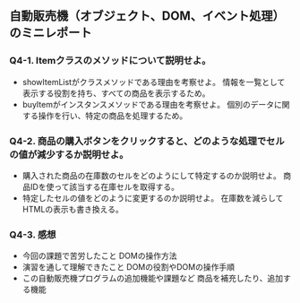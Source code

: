 ## 自動販売機（オブジェクト、DOM、イベント処理）のミニレポート
### Q4-1. Itemクラスのメソッドについて説明せよ。
* showItemListがクラスメソッドである理由を考察せよ。
情報を一覧として表示する役割を持ち、すべての商品を表示するため。
* buyItemがインスタンスメソッドである理由を考察せよ。
個別のデータに関する操作を行い、特定の商品を処理するため。
### Q4-2. 商品の購入ボタンをクリックすると、どのような処理でセルの値が減少するか説明せよ。
* 購入された商品の在庫数のセルをどのようにして特定するのか説明せよ。
商品IDを使って該当する在庫セルを取得する。
* 特定したセルの値をどのように変更するのか説明せよ。
在庫数を減らしてHTMLの表示も書き換える。
### Q4-3. 感想
* 今回の課題で苦労したこと
DOMの操作方法
* 演習を通して理解できたこと
DOMの役割やDOMの操作手順
* この自動販売機プログラムの追加機能や課題など
商品を補充したり、追加する機能
